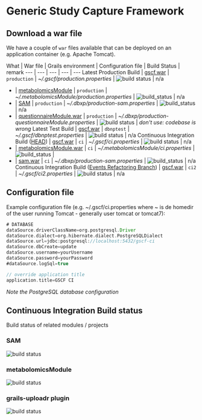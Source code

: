 Generic Study Capture Framework
====

## Download a war file
We have a couple of ```war``` files available that can be deployed on an application container (e.g. Apache Tomcat).  

What | War file | Grails environment | Configuration file | Build Status | remark
--- | --- | --- | --- | ---
Latest Production Build | [gscf.war](http://download.dbnp.org/production/gscf.war) | ```production``` | _~/.gscf/production.properties_ | ![build status](http://jenkins.dbnp.org/job/production-gscf/badge/icon) | n/a
- | [metabolomicsModule](http://download.dbnp.org/production/metabolomicsModule.war) | ```production``` | _~/.metabolomicsModule/production.properties_ | ![build_status](http://jenkins.dbnp.org/job/production-metabolomicsModule/badge/icon) | n/a
- | [SAM](http://download.dbnp.org/production/sam.war) | ```production``` | _~/.dbxp/production-sam.properties_ | ![build_status](http://jenkins.dbnp.org/job/production-sam/badge/icon) | n/a
- | [questionnaireModule.war](http://download.dbnp.org/production/questionnaireModule.war) | ```production``` | _~/.dbxp/production-questionnaireModule.properties_ | ![build status](http://jenkins.dbnp.org/job/production-questionnaireModule/badge/icon) | *don't use: codebase is wrong*
Latest Test Build | [gscf.war](http://download.dbnp.org/dbnptest/gscf.war) | ```dbnptest``` | _~/.gscf/dbnptest.properties_ | ![build status](http://old.jenkins.dbnp.org/jenkins/job/test-gscf/badge/icon) | n/a
Continuous Integration Build ([HEAD](https://github.com/PhenotypeFoundation/GSCF)) | [gscf.war](http://download.dbnp.org/ci/gscf.war) | ```ci``` | _~/.gscf/ci.properties_ | ![build status](http://old.jenkins.dbnp.org/jenkins/job/ci-gscf/badge/icon) | n/a
- | [metabolomicsModule.war](http://download.dbnp.org//ci/metabolomicsModule.war) | ```ci``` | _~/.metabolomicsModule/ci.properties_ | ![build_status](http://old.jenkins.dbnp.org/jenkins/job/ci-metabolomicsModule/badge/icon) |
- | [sam.war](http://download.dbnp.org//ci/sam.war) | ```ci``` | _~/.dbxp/production-sam.properties_ | ![build_status](http://old.jenkins.dbnp.org/jenkins/job/ci-sam/badge/icon) | n/a
Continuous Integration Build ([Events Refactoring Branch](https://github.com/PhenotypeFoundation/GSCF/tree/events_refactoring)) | [gscf.war](http://download.dbnp.org/ci2/gscf.war) | ```ci2``` | _~/.gscf/ci2.properties_ | ![build status](http://old.jenkins.dbnp.org/jenkins/job/ci2-gscf/badge/icon) | n/a

## Configuration file
Example configuration file (e.g. ~/.gscf/ci.properties where ~ is de homedir of the user running Tomcat - generally user tomcat or tomcat7):

```groovy
# DATABASE
dataSource.driverClassName=org.postgresql.Driver
dataSource.dialect=org.hibernate.dialect.PostgreSQLDialect
dataSource.url=jdbc:postgresql://localhost:5432/gscf-ci
dataSource.dbCreate=update
dataSource.username=yourUsername
dataSource.password=yourPassword
#dataSource.logSql=true

// override application title
application.title=GSCF CI
```

_Note the PostgreSQL database configuration_


## Continuous Integration Build status
Build status of related modules / projects

### SAM

![build status](http://old.jenkins.dbnp.org/jenkins/job/ci-sam/badge/icon)

### metabolomicsModule

![build status](http://old.jenkins.dbnp.org/jenkins/job/ci-metabolomicsModule/badge/icon)

### grails-uploadr plugin

![build status](http://jenkins.osx.eu/job/ci-uploadr/badge/icon)

